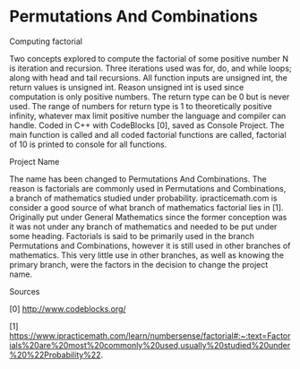 # Permutations And Combinations

Computing factorial

Two concepts explored to compute the factorial of some positive number N is iteration and recursion. Three iterations used was for, do, and while loops; along with head and tail recursions. All function inputs are unsigned int, the return values is unsigned int. Reason unsigned int is used since computation is only positive numbers. The return type can be 0 but is never used. The range of numbers for return type is 1 to theoretically positive infinity, whatever max limit positive number the language and compiler can handle. Coded in C++ with CodeBlocks [0], saved as Console Project. The main function is called and all coded factorial functions are called, factorial of 10 is printed to console for all functions.

Project Name

The name has been changed to Permutations And Combinations. The reason is factorials are commonly used in Permutations and Combinations, a branch of mathematics studied under probability. ipracticemath.com is consider a good source of what branch of mathematics factorial lies in [1]. Originally put under General Mathematics since the former conception was it was not under any branch of mathematics and needed to be put under some heading. Factorials is said to be primarily used in the branch Permutations and Combinations, however it is still used in other branches of mathematics. This very little use in other branches, as well as knowing the  primary branch, were the factors in the decision to change the project name.

Sources

[0] 
http://www.codeblocks.org/

[1] 
https://www.ipracticemath.com/learn/numbersense/factorial#:~:text=Factorials%20are%20most%20commonly%20used,usually%20studied%20under%20%22Probability%22.


